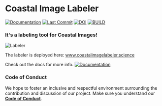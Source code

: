 # Coastal Image Labeler

[![Documentation](https://img.shields.io/badge/Documentation-Click%20Me-brightgreen)](
https://uncg-daisy.github.io/Coastal-Image-Labeler/)
[![Last Commit](https://img.shields.io/github/last-commit/UNCG-DAISY/Coastal-Image-Labeler)](
https://github.com/UNCG-DAISY/Coastal-Image-Labeler/commits/master)
[![DOI](https://zenodo.org/badge/226252747.svg)](https://zenodo.org/badge/latestdoi/226252747)
[![BUILD](https://travis-ci.com/UNCG-DAISY/Coastal-Image-Labeler.svg?branch=master)](https://travis-ci.com/UNCG-DAISY/Coastal-Image-Labeler.svg?branch=master)


### It's a labeling tool for Coastal Images!

![Labeler](https://github.com/UNCG-DAISY/Coastal-Image-Labeler/blob/master/docs/static/img/labeler.gif)

The labeler is deployed here: www.coastalimagelabeler.science

Check out the docs for more info. [![Documentation](https://img.shields.io/badge/Documentation-Click%20Me-brightgreen)](
https://uncg-daisy.github.io/Coastal-Image-Labeler/)

### Code of Conduct

We hope to foster an inclusive and respectful environment surrounding the contribution and discussion of our project.
Make sure you understand our [**Code of Conduct**](https://Coastal-Image-Labeler.readthedocs.io/en/latest/code_of_conduct/).
 